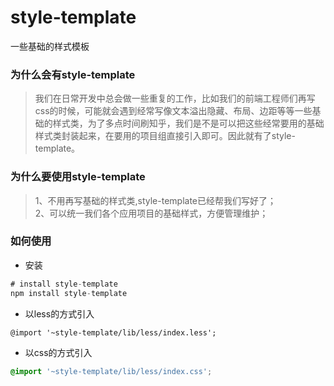 # style-template
一些基础的样式模板

### 为什么会有style-template

>我们在日常开发中总会做一些重复的工作，比如我们的前端工程师们再写css的时候，可能就会遇到经常写像文本溢出隐藏、布局、边距等等一些基础的样式类，为了多点时间刷知乎，我们是不是可以把这些经常要用的基础样式类封装起来，在要用的项目组直接引入即可。因此就有了style-template。


### 为什么要使用style-template
>1、不用再写基础的样式类,style-template已经帮我们写好了；    
2、可以统一我们各个应用项目的基础样式，方便管理维护；


### 如何使用
+ 安装
```js
# install style-template
npm install style-template
```

+ 以less的方式引入
```less
@import '~style-template/lib/less/index.less';
```

+ 以css的方式引入
```css
@import '~style-template/lib/less/index.css';
```
